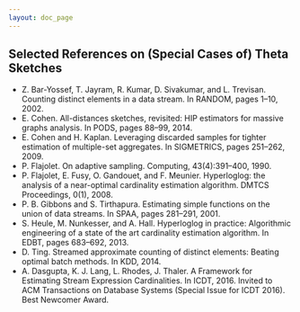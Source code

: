 ```yaml
---
layout: doc_page
---
```

<!--
    Licensed to the Apache Software Foundation (ASF) under one
    or more contributor license agreements.  See the NOTICE file
    distributed with this work for additional information
    regarding copyright ownership.  The ASF licenses this file
    to you under the Apache License, Version 2.0 (the
    "License"); you may not use this file except in compliance
    with the License.  You may obtain a copy of the License at

      http://www.apache.org/licenses/LICENSE-2.0

    Unless required by applicable law or agreed to in writing,
    software distributed under the License is distributed on an
    "AS IS" BASIS, WITHOUT WARRANTIES OR CONDITIONS OF ANY
    KIND, either express or implied.  See the License for the
    specific language governing permissions and limitations
    under the License.
-->
## Selected References on (Special Cases of) Theta Sketches

* Z. Bar-Yossef, T. Jayram, R. Kumar, D. Sivakumar, and L. Trevisan. Counting distinct elements in a data stream. In RANDOM, pages 1–10, 2002.
* E. Cohen. All-distances sketches, revisited: HIP estimators for massive graphs analysis. In PODS, pages 88–99, 2014.
* E. Cohen and H. Kaplan. Leveraging discarded samples for tighter estimation of multiple-set aggregates. In SIGMETRICS, pages 251–262, 2009.
* P. Flajolet. On adaptive sampling. Computing, 43(4):391–400, 1990.
* P. Flajolet, E. Fusy, O. Gandouet, and F. Meunier. Hyperloglog: the analysis of a near-optimal cardinality estimation algorithm. DMTCS Proceedings, 0(1), 2008.
* P. B. Gibbons and S. Tirthapura. Estimating simple functions on the union of data streams. In SPAA, pages 281–291, 2001.
* S. Heule, M. Nunkesser, and A. Hall. Hyperloglog in practice: Algorithmic engineering of a state of the art cardinality estimation algorithm. In EDBT, pages 683–692, 2013.
* D. Ting. Streamed approximate counting of distinct elements: Beating optimal batch methods. In KDD, 2014.
* A. Dasgupta, K. J. Lang, L. Rhodes, J. Thaler. A Framework for Estimating Stream Expression Cardinalities. In ICDT, 2016. Invited to ACM Transactions on Database Systems (Special Issue for ICDT 2016). Best Newcomer Award.
